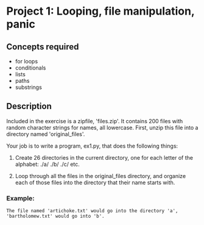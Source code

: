 Project 1: Looping, file manipulation, panic
=======

Concepts required
-------
* for loops
* conditionals
* lists
* paths
* substrings

Description
-------
Included in the exercise is a zipfile, 'files.zip'. It contains 200 files with random character strings for names, all lowercase. First, unzip this file into a directory named 'original_files'.

Your job is to write a program, ex1.py, that does the following things:

1. Create 26 directories in the current directory, one for each letter of the alphabet:
    ./a/
    ./b/
    ./c/
    etc.

2. Loop through all the files in the original_files directory, and organize each of those files into the directory that their name starts with.

### Example:
    The file named 'artichoke.txt' would go into the directory 'a',
    'bartholomew.txt' would go into 'b'.
